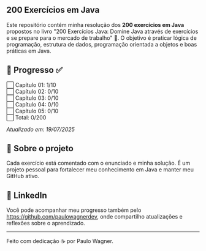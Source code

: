 ## 200 Exercícios em Java

Este repositório contém minha resolução dos **200 exercícios em Java** propostos no livro "200 Exercícios Java: Domine Java através de exercícios e se prepare para o mercado de trabalho" 📘. O objetivo é praticar lógica de programação, estrutura de dados, 
programação orientada a objetos e boas práticas em Java.

## 🚀 Progresso ✅

⬜ Capítulo 01: 1/10  
⬜ Capítulo 02: 0/10  
⬜ Capítulo 03: 0/10  
⬜ Capítulo 04: 0/10  
⬜ Capítulo 05: 0/10  
⬜ Total: 0/200

_Atualizado em: 19/07/2025_

## 🧠 Sobre o projeto

Cada exercício está comentado com o enunciado e minha solução. É um projeto pessoal para fortalecer meu conhecimento em Java e manter meu GitHub ativo.

## 💼 LinkedIn

Você pode acompanhar meu progresso também pelo https://github.com/paulowagnerdev, onde compartilho atualizações e reflexões sobre o aprendizado.

---

Feito com dedicação ☕ por Paulo Wagner.
